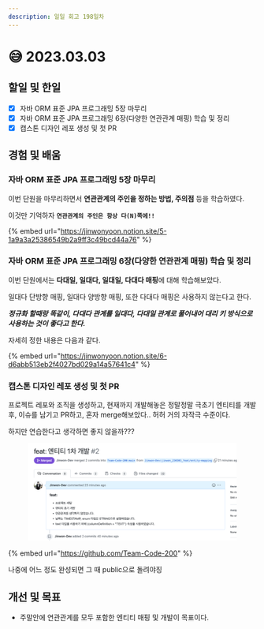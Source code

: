 ```yaml
---
description: 일일 회고 198일차
---
```


# 😅 2023.03.03

## 할일 및 한일&#x20;

* [x] 자바 ORM 표준 JPA 프로그래밍 5장 마무리&#x20;
* [x] 자바 ORM 표준 JPA 프로그래밍 6장(다양한 연관관계 매핑) 학습 및 정리&#x20;
* [x] 캡스톤 디자인 레포 생성 및 첫 PR&#x20;

## 경험 및 배움

### 자바 ORM 표준 JPA 프로그래밍 5장 마무리&#x20;

이번 단원을 마무리하면서 **연관관계의 주인을 정하는 방법, 주의점** 등을 학습하였다.

이것만 기억하자 **`연관관계의 주인은 항상 다(N)쪽에!!`**

{% embed url="https://jinwonyoon.notion.site/5-1a9a3a25386549b2a9ff3c49bcd44a76" %}

### 자바 ORM 표준 JPA 프로그래밍 6장(다양한 연관관계 매핑) 학습 및 정리&#x20;

이번 단원에서는 **다대일, 일대다, 일대일, 다대다 매핑**에 대해 학습해보았다.

일대다 단방향 매핑, 일대다 양방향 매핑, 또한 다대다 매핑은 사용하지 않는다고 한다.

_**정규화 할때랑 똑같이, 다대다 관계를 일대다, 다대일 관계로 풀어내어 대리 키 방식으로 사용하는 것이 좋다고 한다.**_

자세히 정한 내용은 다음과 같다.

{% embed url="https://jinwonyoon.notion.site/6-d6abb513eb2f4027bd029a14a57641c4" %}

### 캡스톤 디자인 레포 생성 및 첫 PR&#x20;

프로젝트 레포와 조직을 생성하고, 현재까지 개발해놓은 정말정말 극초기 엔티티를 개발후, 이슈를 남기고 PR하고, 혼자 merge해보았다.. 허허 거의 자작극 수준이다.

하지만 연습한다고 생각하면 좋지 않을까???

<figure><img src="../.gitbook/assets/image (6) (3) (1).png" alt=""><figcaption></figcaption></figure>

{% embed url="https://github.com/Team-Code-200" %}

나중에 어느 정도 완성되면 그 때 public으로 돌려야징

## 개선 및 목표&#x20;

* 주말안에 연관관계를 모두 포함한 엔티티 매핑 및 개발이 목표이다.&#x20;
